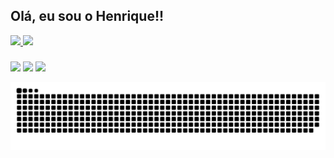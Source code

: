 ## Olá, eu sou o Henrique!!

<div>
  <a href="https://github.com/hxmoura">
  <img height="130em" src="https://github-readme-stats.vercel.app/api?username=hxmoura&show_icons=true&theme=dark&include_all_commits=true&count_private=true"/>
  <img height="130em" src="https://github-readme-stats.vercel.app/api/top-langs/?username=hxmoura&layout=compact&langs_count=7&theme=dark"/>
</div>
  
 ###

<div> 
  <a href="https://instagram.com/hxmoura" target="_blank"><img src="https://img.shields.io/badge/-Instagram-%23E4405F?style=for-the-badge&logo=instagram&logoColor=white" target="_blank"></a>
 <a href="https://discord.gg/V7dyX56D34" target="_blank"><img src="https://img.shields.io/badge/Discord-7289DA?style=for-the-badge&logo=discord&logoColor=white" target="_blank"></a>
  <a href="https://www.linkedin.com/in/henrique-moura-77a01b1a0/" target="_blank"><img src="https://img.shields.io/badge/-LinkedIn-%230077B5?style=for-the-badge&logo=linkedin&logoColor=white" target="_blank"></a>
  
  ![Snake animation](https://github.com/hxmoura/hxmoura/blob/output/github-contribution-grid-snake.svg)
 
</div>
